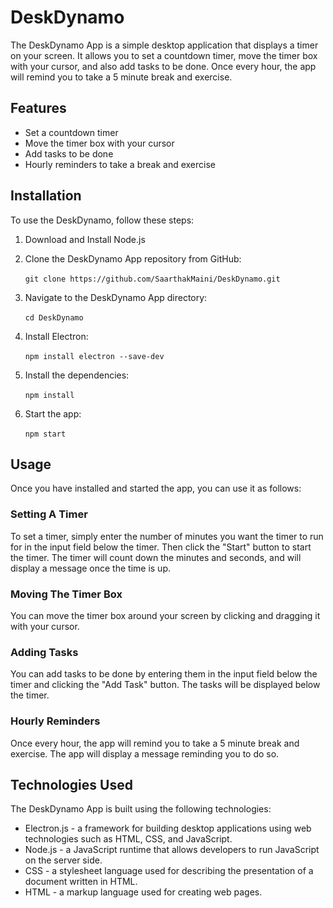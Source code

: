 # **DeskDynamo**

The DeskDynamo App is a simple desktop application that displays a timer on your screen. It allows you to set a countdown timer, move the timer box with your cursor, and also add tasks to be done. Once every hour, the app will remind you to take a 5 minute break and exercise.

## **Features**

- Set a countdown timer
- Move the timer box with your cursor
- Add tasks to be done
- Hourly reminders to take a break and exercise

## **Installation**

To use the DeskDynamo, follow these steps:

1. Download and Install Node.js

2. Clone the DeskDynamo App repository from GitHub:

&nbsp;&nbsp;&nbsp;&nbsp;&nbsp;&nbsp;`git clone https://github.com/SaarthakMaini/DeskDynamo.git`

3. Navigate to the DeskDynamo App directory:

&nbsp;&nbsp;&nbsp;&nbsp;&nbsp;&nbsp;`cd DeskDynamo`

4. Install Electron:

&nbsp;&nbsp;&nbsp;&nbsp;&nbsp;&nbsp;`npm install electron --save-dev`

5. Install the dependencies:

&nbsp;&nbsp;&nbsp;&nbsp;&nbsp;&nbsp;`npm install`

6. Start the app:

&nbsp;&nbsp;&nbsp;&nbsp;&nbsp;&nbsp;`npm start`

## **Usage**

Once you have installed and started the app, you can use it as follows:

### **Setting A Timer**

To set a timer, simply enter the number of minutes you want the timer to run for in the input field below the timer. Then click the "Start" button to start the timer. The timer will count down the minutes and seconds, and will display a message once the time is up.

### **Moving The Timer Box**

You can move the timer box around your screen by clicking and dragging it with your cursor.

### **Adding Tasks**

You can add tasks to be done by entering them in the input field below the timer and clicking the "Add Task" button. The tasks will be displayed below the timer.

### **Hourly Reminders**

Once every hour, the app will remind you to take a 5 minute break and exercise. The app will display a message reminding you to do so.

## **Technologies Used**

The DeskDynamo App is built using the following technologies:

- Electron.js - a framework for building desktop applications using web technologies such as HTML, CSS, and JavaScript.
- Node.js - a JavaScript runtime that allows developers to run JavaScript on the server side.
- CSS - a stylesheet language used for describing the presentation of a document written in HTML.
- HTML - a markup language used for creating web pages.